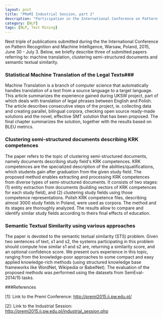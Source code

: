 ```yaml
---
layout: post
title: "PReMI Industrial Session, part 2"
description: "Participation in the International Conference on Pattern Recognition and Machine Intelligence"
category: [NLP]
tags: [NLP, Text Mining]
---
```


Next triple of publications submitted during the the International Conference on Pattern Recognition and Machine Intelligence, Warsaw, Poland, 2015, June 30 - July 3. Below, we briefly describe three of submitted papers referring to: machine translation, clustering semi-structured documents and semantic textual similarity.

<!--more-->
### Statistical Machine Translation of the Legal Texts###

Machine Translation is a branch of computer science that automatically handles translation of a text from a source language to a target language. This article summarizes the experience gained during UKSW project, part of which deals with translation of legal phrases between English and Polish. The article describes consecutive steps of the project, ie. collecting data and creating parallel, bilingual corpora, checking open source ready-made solutions and the novel, effective SMT solution that has been proposed. The final chapter summarizes the solution, together with the results based on BLEU metrics. 

### Clustering semi-structured documents describing KRK competences ###

The paper refers to the topic of clustering semi-structured documents, namely documents describing study field's KRK competences. KRK competences are the specialized description of the abilities/qualifications, which students gain after graduation from the given study field. The proposed method enables extracting and processing KRK competences from diverse types of semi-structured documents. It consists of two stages: (1) entity extraction from documents (building vectors of KRK competences for each study field), and (2) clustering study fields using those competence representations. Polish KRK competence files, describing almost 3000 study fields in Poland, were used as corpora. The method and its stages are thoroughly analyzed. The results allow to compare and identify similar study fields according to theirs final effects of education.

### Semantic Textual Similarity using various approaches ###

The paper is devoted to the semantic textual similarity (STS) problem. Given two sentences of text, s1 and s2, the systems participating in this problem should compute how similar s1 and s2 are, returning a similarity score, and an optional confidence score. We present ours experience in this topic, ranging from the knowledge-poor approaches to some compact and easy applied knowledge-rich methods (using structured knowledge base frameworks like WordNet, Wikipedia or BabelNet). The evaluation of the proposed methods was performed using the datasets from SemEval-2014/15 tasks. 

###References

[1]:  Link to the Premi Conference: http://premi2015.ii.pw.edu.pl/

[2]:  Link to the Industrial Session: http://premi2015.ii.pw.edu.pl/industrial_session.php

